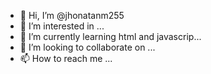- 👋 Hi, I’m @jhonatanm255
- 👀 I’m interested in ...
- 🌱 I’m currently learning html and javascrip...
- 💞️ I’m looking to collaborate on ...
- 📫 How to reach me ...

<!---
jhonatanm255/jhonatanm255 is a ✨ special ✨ repository because its `README.md` (this file) appears on your GitHub profile.
You can click the Preview link to take a look at your changes.
--->
